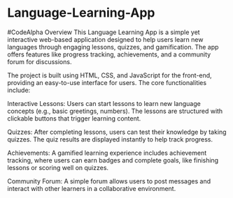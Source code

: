 # Language-Learning-App
#CodeAlpha
Overview
This Language Learning App is a simple yet interactive web-based application designed to help users learn new languages through engaging lessons, quizzes, and gamification. The app offers features like progress tracking, achievements, and a community forum for discussions.

The project is built using HTML, CSS, and JavaScript for the front-end, providing an easy-to-use interface for users. The core functionalities include:

Interactive Lessons: Users can start lessons to learn new language concepts (e.g., basic greetings, numbers). The lessons are structured with clickable buttons that trigger learning content.

Quizzes: After completing lessons, users can test their knowledge by taking quizzes. The quiz results are displayed instantly to help track progress.

Achievements: A gamified learning experience includes achievement tracking, where users can earn badges and complete goals, like finishing lessons or scoring well on quizzes.

Community Forum: A simple forum allows users to post messages and interact with other learners in a collaborative environment.
